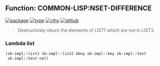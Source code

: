 ## Function: COMMON-LISP:NSET-DIFFERENCE
[![package](https://img.shields.io/badge/Package-COMMON--LISP-5f9ea0.svg?style=social&colorA=999999)](../) [![type](https://img.shields.io/badge/Type-Function-5f9ea0.svg?style=social&colorA=999999)](../#function) [![clhs](https://img.shields.io/badge/CLHS-NSET--DIFFERENCE-5f9ea0.svg?style=social&colorA=999999)](http://www.lispworks.com/documentation/HyperSpec/Body/f_set_di.htm) [![github](https://img.shields.io/badge/GitHub-View_the_source-5f9ea0.svg?style=social&colorA=999999&logo=github)](https://github.com/sbcl/sbcl/blob/master/src/code/list.lisp/) 

> Destructively return the elements of LIST1 which are not in LIST2.

### Lambda list
```cl
(sb-impl::list1 sb-impl::list2 &key sb-impl::key sb-impl::test
 sb-impl::test-not)
```
